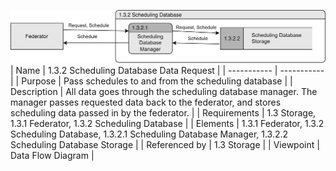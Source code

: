 ![1.3.3.4 Scheduling Database Data Request](TeamOneFiles/1.3.3.4%20Scheduling%20Database%20Data%20Request.svg)
<br>
| Name | 1.3.2 Scheduling Database Data Request |
| ----------- | ----------- |
| Purpose | Pass schedules to and from the scheduling database |
| Description | All data goes through the scheduling database manager. The manager passes requested data back to the federator, and stores scheduling data passed in by the federator. |
| Requirements | 1.3 Storage, 1.3.1 Federator, 1.3.2 Scheduling Database |
| Elements | 1.3.1 Federator, 1.3.2 Scheduling Database, 1.3.2.1 Scheduling Database Manager, 1.3.2.2 Scheduling Database Storage |
| Referenced by | 1.3 Storage |
| Viewpoint | Data Flow Diagram |
